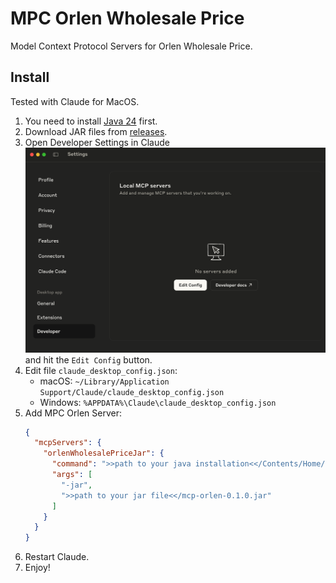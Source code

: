 # MPC Orlen Wholesale Price
Model Context Protocol Servers for Orlen Wholesale Price.

## Install

Tested with Claude for MacOS.

1. You need to install [Java 24](https://www.oracle.com/java/technologies/downloads/?er=221886) first.
2. Download JAR files from [releases](https://github.com/orlen-wholesale-price/mpc/releases).
3. Open Developer Settings in Claude ![](./doc/claude_settings.png) and hit the `Edit Config` button.
4. Edit file `claude_desktop_config.json`:
   * macOS: `~/Library/Application Support/Claude/claude_desktop_config.json`
   * Windows: `%APPDATA%\Claude\claude_desktop_config.json`
5. Add MPC Orlen Server:
   ```json
   {
     "mcpServers": {
       "orlenWholesalePriceJar": {
         "command": ">>path to your java installation<</Contents/Home/bin/java",
         "args": [
           "-jar",
           ">>path to your jar file<</mcp-orlen-0.1.0.jar"
         ]
       }
     }
   }
   ```
6. Restart Claude.
7. Enjoy!
